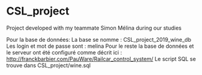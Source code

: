 # CSL_project
Project developed with my teammate Simon Mélina during our studies

Pour la base de données:
  La base se nomme : CSL_project_2019_wine_db
  Les login et mot de passe sont : melina
  Pour le reste la base de données et le serveur ont été configuré comme décrit ici : http://franckbarbier.com/PauWare/Railcar_control_system/
  Le script SQL se trouve dans CSL_project/wine.sql
